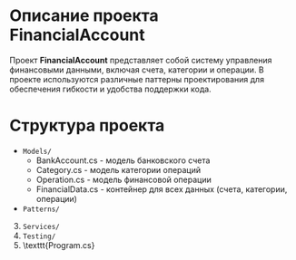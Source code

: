 # Описание проекта FinancialAccount
Проект **FinancialAccount** представляет собой систему управления финансовыми данными, включая счета, категории и операции. В проекте используются различные паттерны проектирования для обеспечения гибкости и удобства поддержки кода.

# Структура проекта
- `Models/`
    - BankAccount.cs - модель банковского счета
    - Category.cs - модель категории операций
    - Operation.cs - модель финансовой операции
    - FinancialData.cs - контейнер для всех данных (счета, категории, операции)
- `Patterns/`
3. `Services/`
4. `Testing/`
5. \texttt{Program.cs}

